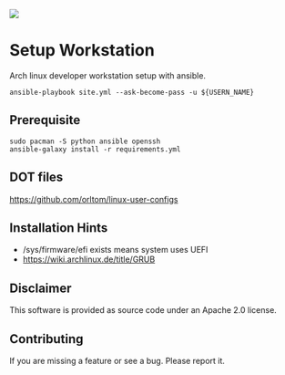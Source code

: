 ![](https://github.com/orltom/setup-workstation/workflows/check/badge.svg)

# Setup Workstation
Arch linux developer workstation setup with ansible.
```
ansible-playbook site.yml --ask-become-pass -u ${USERN_NAME}
```


## Prerequisite
```
sudo pacman -S python ansible openssh
ansible-galaxy install -r requirements.yml
```

## DOT files
https://github.com/orltom/linux-user-configs

## Installation Hints
* /sys/firmware/efi exists means system uses UEFI
* https://wiki.archlinux.de/title/GRUB

## Disclaimer
This software is provided as source code under an Apache 2.0 license.

## Contributing
If you are missing a feature or see a bug. Please report it.

